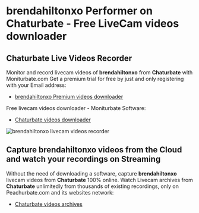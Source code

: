 # brendahiltonxo Performer on Chaturbate - Free LiveCam videos downloader

## Chaturbate Live Videos Recorder

Monitor and record livecam videos of **brendahiltonxo** from **Chaturbate** with Moniturbate.com
Get a premium trial for free by just and only registering with your Email address:
* [brendahiltonxo Premium videos downloader](https://moniturbate.com/request-demo-licence-key.html)

Free livecam videos downloader - Moniturbate Software:
* [Chaturbate videos downloader](https://moniturbate.com/moniturbate-download-software.html)

![brendahiltonxo livecam videos recorder](https://peachurnet.com/templates/moniturbate-software.png)


## Capture brendahiltonxo videos from the Cloud and watch your recordings on Streaming

Without the need of downloading a software, capture **brendahiltonxo** livecam videos from **Chaturbate** 100% online.
Watch Livecam archives from **Chaturbate** unlimitedly from thousands of existing recordings, only on Peachurbate.com and its websites network:
* [Chaturbate videos archives](https://peachurnet.com/)